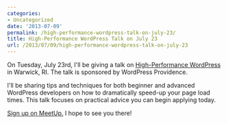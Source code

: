 ```yaml
---
categories:
- Uncategorized
date: '2013-07-09'
permalink: /high-performance-wordpress-talk-on-july-23/
title: High-Performance WordPress Talk on July 23
url: /2013/07/09/high-performance-wordpress-talk-on-july-23
---
```


On Tuesday, July 23rd, I'll be giving a talk on <a href="http://www.meetup.com/WordPressProvidence/events/127790982/">High-Performance WordPress</a> in Warwick, RI. The talk is sponsored by WordPress Providence.

I'll be sharing tips and techniques for both beginner and advanced WordPress developers on how to dramatically speed-up your page load times. This talk focuses on practical advice you can begin applying today.

<a href="http://www.meetup.com/WordPressProvidence/events/127790982/">Sign up on MeetUp.</a> I hope to see you there!